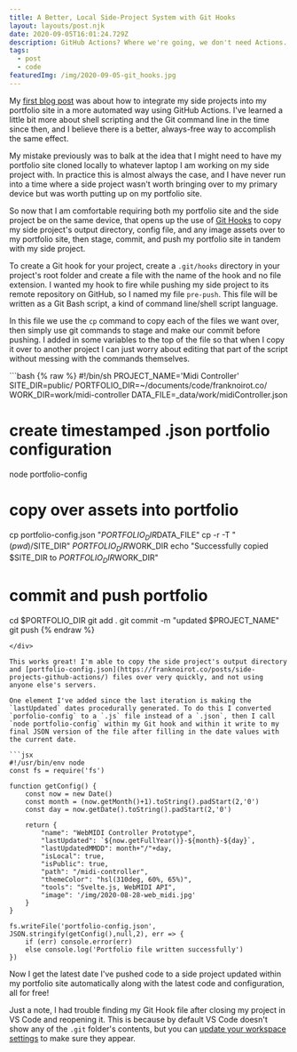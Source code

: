 ```yaml
---
title: A Better, Local Side-Project System with Git Hooks
layout: layouts/post.njk
date: 2020-09-05T16:01:24.729Z
description: GitHub Actions? Where we're going, we don't need Actions.
tags:
  - post
  - code
featuredImg: /img/2020-09-05-git_hooks.jpg
---
```

My [first blog post](https://franknoirot.co/posts/side-projects-github-actions) was about how to integrate my side projects into my portfolio site in a more automated way using GitHub Actions. I've learned a little bit more about shell scripting and the Git command line in the time since then, and I believe there is a better, always-free way to accomplish the same effect.

My mistake previously was to balk at the idea that I might need to have my portfolio site cloned locally to whatever laptop I am working on my side project with. In practice this is almost always the case, and I have never run into a time where a side project wasn't worth bringing over to my primary device but was worth putting up on my portfolio site.

So now that I am comfortable requiring both my portfolio site and the side project be on the same device, that opens up the use of [Git Hooks](https://githooks.com/) to copy my side project's output directory, config file, and any image assets over to my portfolio site, then stage, commit, and push my portfolio site in tandem with my side project.

To create a Git hook for your project, create a `.git/hooks` directory in your project's root folder and create a file with the name of the hook and no file extension. I wanted my hook to fire while pushing my side project to its remote repository on GitHub, so I named my file `pre-push`. This file will be written as a Git Bash script, a kind of command line/shell script language.

In this file we use the `cp` command to copy each of the files we want over, then simply use git commands to stage and make our commit before pushing. I added in some variables to the top of the file so that when I copy it over to another project I can just worry about editing that part of the script without messing with the commands themselves.

<div class="steezy-pre">
```bash
{% raw %}
#!/bin/sh
PROJECT_NAME='Midi Controller'
SITE_DIR=public/
PORTFOLIO_DIR=~/documents/code/franknoirot.co/
WORK_DIR=work/midi-controller
DATA_FILE=_data/work/midiController.json

# create timestamped .json portfolio configuration
node portfolio-config

# copy over assets into portfolio
cp portfolio-config.json "$PORTFOLIO_DIR$DATA_FILE"
cp -r -T "$( pwd )/$SITE_DIR" $PORTFOLIO_DIR$WORK_DIR
echo "Successfully copied $SITE_DIR to $PORTFOLIO_DIR$WORK_DIR"

# commit and push portfolio
cd $PORTFOLIO_DIR
git add .
git commit -m "updated $PROJECT_NAME"
git push
{% endraw %}
```
</div>

This works great! I'm able to copy the side project's output directory and [portfolio-config.json](https://franknoirot.co/posts/side-projects-github-actions/) files over very quickly, and not using anyone else's servers.

One element I've added since the last iteration is making the `lastUpdated` dates procedurally generated. To do this I converted `porfolio-config` to a `.js` file instead of a `.json`, then I call `node portfolio-config` within my Git hook and within it write to my final JSON version of the file after filling in the date values with the current date.

```jsx
#!/usr/bin/env node
const fs = require('fs')

function getConfig() {
    const now = new Date()
    const month = (now.getMonth()+1).toString().padStart(2,'0')
    const day = now.getDate().toString().padStart(2,'0')

    return {
        "name": "WebMIDI Controller Prototype",
        "lastUpdated": `${now.getFullYear()}-${month}-${day}`,
        "lastUpdatedMMDD": month+"/"+day,
        "isLocal": true,
        "isPublic": true,
        "path": "/midi-controller",
        "themeColor": "hsl(310deg, 60%, 65%)",
        "tools": "Svelte.js, WebMIDI API",
        "image": '/img/2020-08-28-web_midi.jpg'
    }
}

fs.writeFile('portfolio-config.json', JSON.stringify(getConfig(),null,2), err => {
    if (err) console.error(err)
    else console.log('Portfolio file written successfully')
})
```

Now I get the latest date I've pushed code to a side project updated within my portfolio site automatically along with the latest code and configuration, all for free!

Just a note, I had trouble finding my Git Hook file after closing my project in VS Code and reopening it. This is because by default VS Code doesn't show any of the `.git` folder's contents, but you can [update your workspace settings](https://medium.com/@imstudio/visual-studio-code-show-hidden-folder-5fd0f01d3d5e) to make sure they appear.